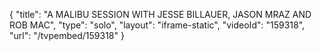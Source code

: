 {
    "title": "A MALIBU SESSION WITH JESSE BILLAUER, JASON MRAZ AND ROB MAC",
    "type": "solo",
    "layout": "iframe-static",
    "videoId": "159318",
    "url": "\/tvpembed\/159318"
}
